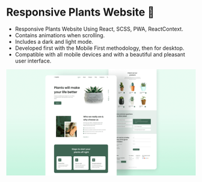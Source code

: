 # Responsive Plants Website 🎍 

- Responsive Plants Website Using React, SCSS, PWA, ReactContext.
- Contains animations when scrolling.
- Includes a dark and light mode.
- Developed first with the Mobile First methodology, then for desktop.
- Compatible with all mobile devices and with a beautiful and pleasant user interface.

![plants website](/preview.png)
